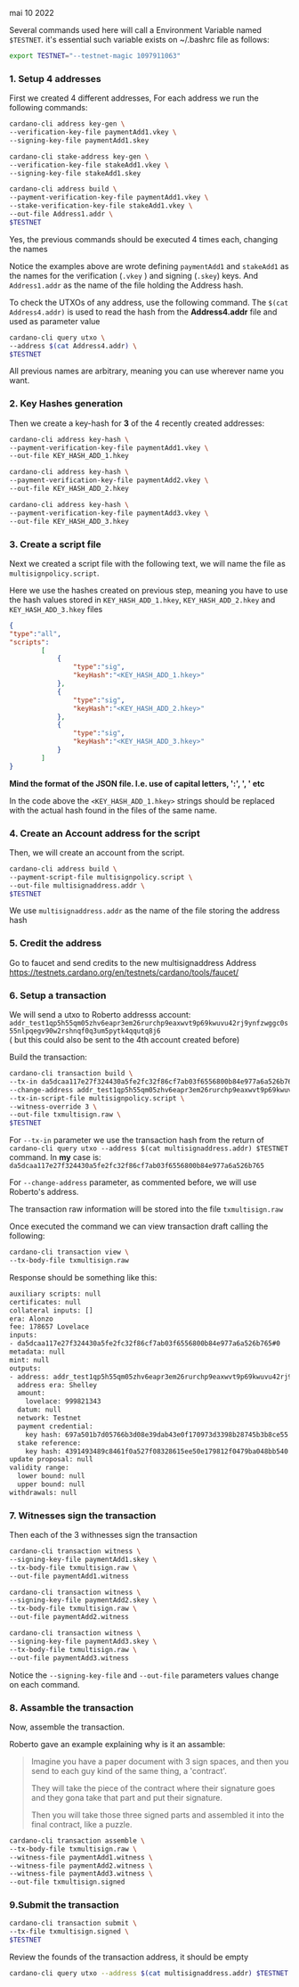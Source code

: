 mai 10 2022

Several commands used here will call a Environment Variable named `$TESTNET`. it's essential such variable exists on ~/.bashrc file as follows:
```bash
export TESTNET="--testnet-magic 1097911063"
```

### 1. Setup 4 addresses
First we created 4 different addresses, 
For each address we run the following commands:

```bash
cardano-cli address key-gen \
--verification-key-file paymentAdd1.vkey \
--signing-key-file paymentAdd1.skey
```
  
```bash
cardano-cli stake-address key-gen \
--verification-key-file stakeAdd1.vkey \
--signing-key-file stakeAdd1.skey
```

```bash
cardano-cli address build \
--payment-verification-key-file paymentAdd1.vkey \
--stake-verification-key-file stakeAdd1.vkey \
--out-file Address1.addr \
$TESTNET
```

Yes, the previous commands should be executed 4 times each, changing the names

Notice the examples above are wrote defining `paymentAdd1` and `stakeAdd1` as the names for the verification (`.vkey` ) and signing (`.skey`) keys. And `Address1.addr` as the name of the file holding the Address hash. 

To check the UTXOs of any address, use the following command. The  `$(cat Address4.addr)` is used to read the hash from the **Address4.addr** file and used as parameter value
```bash
cardano-cli query utxo \
--address $(cat Address4.addr) \
$TESTNET
```

All previous names are arbitrary, meaning you can use wherever name you want.

### 2. Key Hashes generation
Then we create a key-hash for **3** of the 4 recently created addresses:

```bash
cardano-cli address key-hash \
--payment-verification-key-file paymentAdd1.vkey \
--out-file KEY_HASH_ADD_1.hkey
```

```bash
cardano-cli address key-hash \
--payment-verification-key-file paymentAdd2.vkey \
--out-file KEY_HASH_ADD_2.hkey
```

```bash
cardano-cli address key-hash \
--payment-verification-key-file paymentAdd3.vkey \
--out-file KEY_HASH_ADD_3.hkey
```

### 3. Create a script file
Next we created a script file with the following text, we will name the file as `multisignpolicy.script`.

Here we use the hashes created on previous step, meaning you have to use the hash values stored in `KEY_HASH_ADD_1.hkey`, `KEY_HASH_ADD_2.hkey` and `KEY_HASH_ADD_3.hkey` files

```json
{
"type":"all",
"scripts":
        [
			{
				"type":"sig",
				"keyHash":"<KEY_HASH_ADD_1.hkey>"
			},
			{
				"type":"sig",
				"keyHash":"<KEY_HASH_ADD_2.hkey>"
			},
			{
				"type":"sig",
				"keyHash":"<KEY_HASH_ADD_3.hkey>"
			}
        ]
}
```
**Mind the format of the JSON file.  I.e. use of capital letters,  ':',  ', ' etc**

In the code above the `<KEY_HASH_ADD_1.hkey>`  strings should be replaced with the actual hash found in the files of the same name.

### 4. Create an Account address for the script
Then, we will create an account from the script.

```bash
cardano-cli address build \
--payment-script-file multisignpolicy.script \
--out-file multisignaddress.addr \
$TESTNET
```

We use `multisignaddress.addr` as the name of the file storing the address hash

### 5. Credit the address
Go to faucet and send credits to the new multisignaddress Address https://testnets.cardano.org/en/testnets/cardano/tools/faucet/

### 6. Setup a transaction
We will send a utxo to Roberto addresss account: `addr_test1qp5h55qm05zhv6eapr3em26rurchp9eaxwvt9p69kwuvu42rj9ynfzwggc0s55nlpqegv90w2rshnqf0q3um5pytk4qqutq8j6`  
( but this could also be sent to the 4th account created before)

Build the transaction:
```bash
cardano-cli transaction build \
--tx-in da5dcaa117e27f324430a5fe2fc32f86cf7ab03f6556800b84e977a6a526b765#0 \
--change-address addr_test1qp5h55qm05zhv6eapr3em26rurchp9eaxwvt9p69kwuvu42rj9ynfzwggc0s55nlpqegv90w2rshnqf0q3um5pytk4qqutq8j6 \
--tx-in-script-file multisignpolicy.script \
--witness-override 3 \
--out-file txmultisign.raw \
$TESTNET
```
For `--tx-in` parameter we use the transaction hash from the return of `cardano-cli query utxo --address $(cat multisignaddress.addr) $TESTNET` command. 
In **my** case is: `da5dcaa117e27f324430a5fe2fc32f86cf7ab03f6556800b84e977a6a526b765` 

For `--change-address` parameter, as commented before, we will use Roberto's address.

The transaction raw information will be stored into the file `txmultisign.raw` 

Once executed the command we can view transaction draft calling the following:
```bash
cardano-cli transaction view \
--tx-body-file txmultisign.raw
```
Response should be something like this:
```bash
auxiliary scripts: null
certificates: null
collateral inputs: []
era: Alonzo
fee: 178657 Lovelace
inputs:
- da5dcaa117e27f324430a5fe2fc32f86cf7ab03f6556800b84e977a6a526b765#0
metadata: null
mint: null
outputs:
- address: addr_test1qp5h55qm05zhv6eapr3em26rurchp9eaxwvt9p69kwuvu42rj9ynfzwggc0s55nlpqegv90w2rshnqf0q3um5pytk4qqutq8j6
  address era: Shelley
  amount:
    lovelace: 999821343
  datum: null
  network: Testnet
  payment credential:
    key hash: 697a501b7d05766b3d08e39dab43e0f170973d3398b28745b3b8ce55
  stake reference:
    key hash: 4391493489c8461f0a527f08328615ee50e179812f0479ba048bb540
update proposal: null
validity range:
  lower bound: null
  upper bound: null
withdrawals: null
```

### 7. Witnesses sign the transaction
Then each of the 3 withnesses sign the transaction

```bash
cardano-cli transaction witness \
--signing-key-file paymentAdd1.skey \
--tx-body-file txmultisign.raw \
--out-file paymentAdd1.witness
```

```bash
cardano-cli transaction witness \
--signing-key-file paymentAdd2.skey \
--tx-body-file txmultisign.raw \
--out-file paymentAdd2.witness
```

```bash
cardano-cli transaction witness \
--signing-key-file paymentAdd3.skey \
--tx-body-file txmultisign.raw \
--out-file paymentAdd3.witness
```

Notice the `--signing-key-file` and `--out-file` parameters values change on each command. 

### 8. Assamble the transaction
Now, assemble the transaction.

Roberto gave an example explaining why is it an assamble:
>Imagine you have a paper document with 3 sign spaces, and then you send to each guy kind of the same thing, a 'contract'. 
>
>They will take the piece of the contract where their signature goes and they gona take that part and put their signature. 
>
>Then you will take those three signed parts and assembled it into the final contract, like a puzzle.
>


```bash
cardano-cli transaction assemble \
--tx-body-file txmultisign.raw \
--witness-file paymentAdd1.witness \
--witness-file paymentAdd2.witness \
--witness-file paymentAdd3.witness \
--out-file txmultisign.signed
```

### 9.Submit the transaction
```bash
cardano-cli transaction submit \
--tx-file txmultisign.signed \
$TESTNET
```

Review the founds of the transaction address, it should be empty
```bash
cardano-cli query utxo --address $(cat multisignaddress.addr) $TESTNET
```

